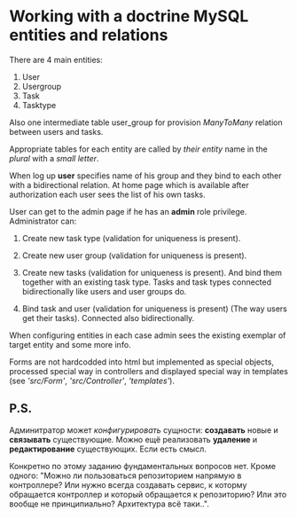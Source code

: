 # Working with a doctrine MySQL entities and relations

There are 4 main entities:
1. User
2. Usergroup
3. Task
4. Tasktype

Also one intermediate table user_group for provision _ManyToMany_ relation between users and tasks.

Appropriate tables for each entity are called by _their entity_ name in the _plural_ with a _small letter_.

When log up **user** specifies name of his group and they bind to each other with a bidirectional relation. At home page which is available after authorization each user sees the list of his own tasks.

User can get to the admin page if he has an **admin** role privilege. Administrator can:
1. Create new task type (validation for uniqueness is present).
2. Create new user group (validation for uniqueness is present).
3. Create new tasks (validation for uniqueness is present). And bind them together with an existing task type. Tasks and task types connected bidirectionally like users and user groups do.

4. Bind task and user (validation for uniqueness is present) (The way users get their tasks). Connected also bidirectionally.

When configuring entities in each case admin sees the existing exemplar of target entity and some more info.

Forms are not hardcodded into html but implemented as special objects, processed special way in controllers and displayed special way in templates (see _'src/Form'_, _'src/Controller'_, _'templates'_).

## P.S.
Админитратор может _конфигурировать_ сущности: **создавать** новые и **связывать** существующие. Можно ещё реализовать **удаление** и **редактирование** существующих. Если есть смысл.

Конкретно по этому заданию фундаментальных вопросов нет. Кроме одного: "Можно ли пользоваться репозиторием напрямую в контроллере? Или нужно всегда создавать сервис, к которму обращается контроллер и который обращается к репозиторию? Или это вообще не принципиально? Архитектура всё таки..".